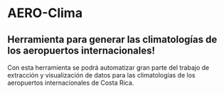 # AERO-Clima

## Herramienta para generar las climatologías de los aeropuertos internacionales!

Con esta herramienta se podrá automatizar gran parte del trabajo de extracción y visualización
de datos para las climatologías de los aeropuertos internacionales de Costa Rica.